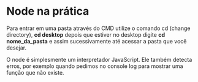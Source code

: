 # Node na prática

Para entrar em uma pasta através do CMD utilize o comando cd (change directory), <b>cd desktop</b> depois que estiver no desktop digite <b>cd nome_da_pasta</b> e assim sucessivamente até acessar a pasta que você desejar. 

O node é simplesmente um interpretador JavaScript. Ele também detecta erros, por exemplo quando pedimos no console log para mostrar uma função que não existe.